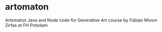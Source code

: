 # artomaton
Artomaton Java and Node code for Generative Art course by Fabian Moron Zirfas at FH Potsdam
